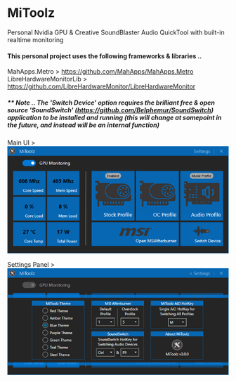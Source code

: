 # MiToolz
Personal Nvidia GPU &amp; Creative SoundBlaster Audio QuickTool with built-in realtime monitoring


#### This personal project uses the following frameworks & libraries ..
MahApps.Metro > https://github.com/MahApps/MahApps.Metro  
LibreHardwareMonitorLib > https://github.com/LibreHardwareMonitor/LibreHardwareMonitor

##### ** Note ..  The 'Switch Device' option requires the brilliant free & open source 'SoundSwitch' (https://github.com/Belphemur/SoundSwitch) application to be installed and running (this will change at somepoint in the future, and instead will be an internal function)


Main UI >  
![](images/MiToolz_ImageA.png) 

Settings Panel >  
![](images/MiToolz_ImageB.png) 

